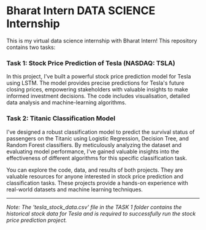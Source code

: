 # Bharat Intern DATA SCIENCE Internship

This is my virtual data science internship with Bharat Intern! This repository contains two tasks:

### Task 1: Stock Price Prediction of Tesla (NASDAQ: TSLA)

In this project, I've built a powerful stock price prediction model for Tesla using LSTM. The model provides precise predictions for Tesla's future closing prices, empowering stakeholders with valuable insights to make informed investment decisions. The code includes visualisation, detailed data analysis and machine-learning algorithms.

### Task 2: Titanic Classification Model

I've designed a robust classification model to predict the survival status of passengers on the Titanic using Logistic Regression, Decision Tree, and Random Forest classifiers. By meticulously analyzing the dataset and evaluating model performance, I've gained valuable insights into the effectiveness of different algorithms for this specific classification task.

You can explore the code, data, and results of both projects. They are valuable resources for anyone interested in stock price prediction and classification tasks. These projects provide a hands-on experience with real-world datasets and machine learning techniques.

---

*Note: The 'tesla_stock_data.csv' file in the TASK 1 folder contains the historical stock data for Tesla and is required to successfully run the stock price prediction project.*
